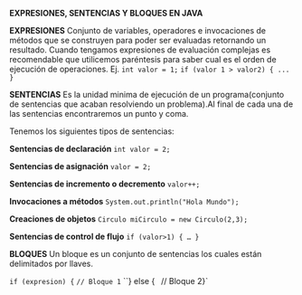 **EXPRESIONES, SENTENCIAS Y BLOQUES EN JAVA**

**EXPRESIONES**
Conjunto de variables, operadores e invocaciones de métodos que se construyen para poder ser evaluadas retornando un resultado. Cuando tengamos expresiones de evaluación complejas es recomendable que utilicemos paréntesis para saber cual es el orden de ejecución de operaciones.
Ej.
`int valor = 1;`
`if (valor 1 > valor2) { ... }`

**SENTENCIAS**
Es la unidad minima de ejecución de un programa(conjunto de sentencias que acaban resolviendo un problema).Al final de cada una de las sentencias encontraremos un punto y coma.

Tenemos los siguientes tipos de sentencias:

**Sentencias de declaración**
`int valor = 2;`

**Sentencias de asignación**
`valor = 2;`

**Sentencias de incremento o decremento**
`valor++;`

**Invocaciones a métodos**
`System.out.println("Hola Mundo");`

**Creaciones de objetos**
`Circulo miCirculo = new Circulo(2,3);`

**Sentencias de control de flujo**
`if (valor>1) { … }`

**BLOQUES**
Un bloque es un conjunto de sentencias los cuales están delimitados por llaves.

`if (expresion) {`
`// Bloque 1`
``} else {`
` // Bloque 2}`
